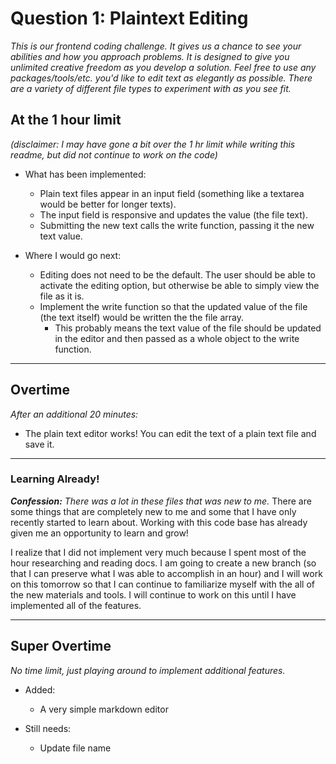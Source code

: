 # Question 1: Plaintext Editing

_This is our frontend coding challenge. It gives us a chance to see your abilities and how you approach problems. It is designed to give you unlimited creative freedom as you develop a solution. Feel free to use any packages/tools/etc. you'd like to edit text as elegantly as possible. There are a variety of different file types to experiment with as you see fit._

## At the 1 hour limit

_(disclaimer: I may have gone a bit over the 1 hr limit while writing this readme, but did not continue to work on the code)_

- What has been implemented:

  - Plain text files appear in an input field (something like a textarea would be better for longer texts).
  - The input field is responsive and updates the value (the file text).
  - Submitting the new text calls the write function, passing it the new text value.

- Where I would go next:
  - Editing does not need to be the default. The user should be able to activate the editing option, but otherwise be able to simply view the file as it is.
  - Implement the write function so that the updated value of the file (the text itself) would be written the the file array.
    - This probably means the text value of the file should be updated in the editor and then passed as a whole object to the write function.

---

## Overtime

_After an additional 20 minutes:_

- The plain text editor works! You can edit the text of a plain text file and save it.

---

### Learning Already!

_**Confession:** There was a lot in these files that was new to me._ There are some things that are completely new to me and some that I have only recently started to learn about. Working with this code base has already given me an opportunity to learn and grow!

I realize that I did not implement very much because I spent most of the hour researching and reading docs. I am going to create a new branch (so that I can preserve what I was able to accomplish in an hour) and I will work on this tomorrow so that I can continue to familiarize myself with the all of the new materials and tools. I will continue to work on this until I have implemented all of the features.

---

## Super Overtime

_No time limit, just playing around to implement additional features._

- Added:

  - A very simple markdown editor

- Still needs:
  - Update file name
